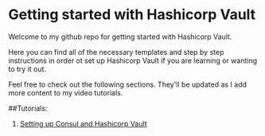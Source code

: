 # Getting started with Hashicorp Vault

Welcome to my github repo for getting started with Hashicorp Vault. 

Here you can find all of the necessary templates and step by step instructions in order ot set up Hashicorp Vault if you are learning or wanting to try it out. 

Feel free to check out the following sections. They'll be updated as I add more content to my video tutorials.

##Tutorials:

1. [Setting up Consul and Hashicorp Vault](getting-started/GETTING-STARTED.MD)
